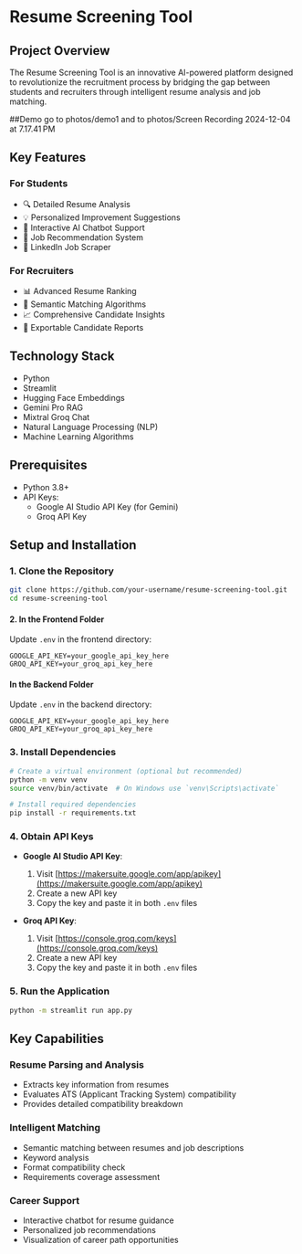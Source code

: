 # Resume Screening Tool

## Project Overview

The Resume Screening Tool is an innovative AI-powered platform designed to revolutionize the recruitment process by bridging the gap between students and recruiters through intelligent resume analysis and job matching.

##Demo
go to photos/demo1 and to photos/Screen Recording 2024-12-04 at 7.17.41 PM 

## Key Features

### For Students
- 🔍 Detailed Resume Analysis
- 💡 Personalized Improvement Suggestions
- 🤖 Interactive AI Chatbot Support
- 🎯 Job Recommendation System
- 🔗 LinkedIn Job Scraper

### For Recruiters
- 📊 Advanced Resume Ranking
- 🧠 Semantic Matching Algorithms
- 📈 Comprehensive Candidate Insights
- 📝 Exportable Candidate Reports

## Technology Stack
- Python
- Streamlit
- Hugging Face Embeddings
- Gemini Pro RAG
- Mixtral Groq Chat
- Natural Language Processing (NLP)
- Machine Learning Algorithms

## Prerequisites
- Python 3.8+
- API Keys:
  - Google AI Studio API Key (for Gemini)
  - Groq API Key

## Setup and Installation

### 1. Clone the Repository
```bash
git clone https://github.com/your-username/resume-screening-tool.git
cd resume-screening-tool
```

#### 2. In the Frontend Folder
Update `.env` in the frontend directory:
```
GOOGLE_API_KEY=your_google_api_key_here
GROQ_API_KEY=your_groq_api_key_here
```

#### In the Backend Folder
Update `.env` in the backend directory:
```
GOOGLE_API_KEY=your_google_api_key_here
GROQ_API_KEY=your_groq_api_key_here
```

### 3. Install Dependencies
```bash
# Create a virtual environment (optional but recommended)
python -m venv venv
source venv/bin/activate  # On Windows use `venv\Scripts\activate`

# Install required dependencies
pip install -r requirements.txt
```

### 4. Obtain API Keys
- **Google AI Studio API Key**: 
  1. Visit [https://makersuite.google.com/app/apikey](https://makersuite.google.com/app/apikey)
  2. Create a new API key
  3. Copy the key and paste it in both `.env` files

- **Groq API Key**:
  1. Visit [https://console.groq.com/keys](https://console.groq.com/keys)
  2. Create a new API key
  3. Copy the key and paste it in both `.env` files

### 5. Run the Application
```bash
python -m streamlit run app.py
```

## Key Capabilities

### Resume Parsing and Analysis
- Extracts key information from resumes
- Evaluates ATS (Applicant Tracking System) compatibility
- Provides detailed compatibility breakdown

### Intelligent Matching
- Semantic matching between resumes and job descriptions
- Keyword analysis
- Format compatibility check
- Requirements coverage assessment

### Career Support
- Interactive chatbot for resume guidance
- Personalized job recommendations
- Visualization of career path opportunities
